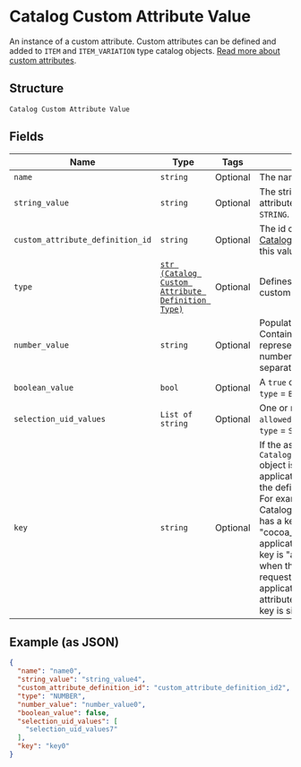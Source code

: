 
# Catalog Custom Attribute Value

An instance of a custom attribute. Custom attributes can be defined and
added to `ITEM` and `ITEM_VARIATION` type catalog objects.
[Read more about custom attributes](https://developer.squareup.com/docs/catalog-api/add-custom-attributes).

## Structure

`Catalog Custom Attribute Value`

## Fields

| Name | Type | Tags | Description |
|  --- | --- | --- | --- |
| `name` | `string` | Optional | The name of the custom attribute. |
| `string_value` | `string` | Optional | The string value of the custom attribute.  Populated if `type` = `STRING`. |
| `custom_attribute_definition_id` | `string` | Optional | The id of the [CatalogCustomAttributeDefinition](entity:CatalogCustomAttributeDefinition) this value belongs to. |
| `type` | [`str (Catalog Custom Attribute Definition Type)`](../../doc/models/catalog-custom-attribute-definition-type.md) | Optional | Defines the possible types for a custom attribute. |
| `number_value` | `string` | Optional | Populated if `type` = `NUMBER`. Contains a string<br>representation of a decimal number, using a `.` as the decimal separator. |
| `boolean_value` | `bool` | Optional | A `true` or `false` value. Populated if `type` = `BOOLEAN`. |
| `selection_uid_values` | `List of string` | Optional | One or more choices from `allowed_selections`. Populated if `type` = `SELECTION`. |
| `key` | `string` | Optional | If the associated `CatalogCustomAttributeDefinition` object is defined by another application, this key is prefixed by the defining application ID.<br>For example, if the CatalogCustomAttributeDefinition has a key attribute of "cocoa_brand" and the defining application ID is "abcd1234", this key is "abcd1234:cocoa_brand"<br>when the application making the request is different from the application defining the custom attribute definition. Otherwise, the key is simply "cocoa_brand". |

## Example (as JSON)

```json
{
  "name": "name0",
  "string_value": "string_value4",
  "custom_attribute_definition_id": "custom_attribute_definition_id2",
  "type": "NUMBER",
  "number_value": "number_value0",
  "boolean_value": false,
  "selection_uid_values": [
    "selection_uid_values7"
  ],
  "key": "key0"
}
```

